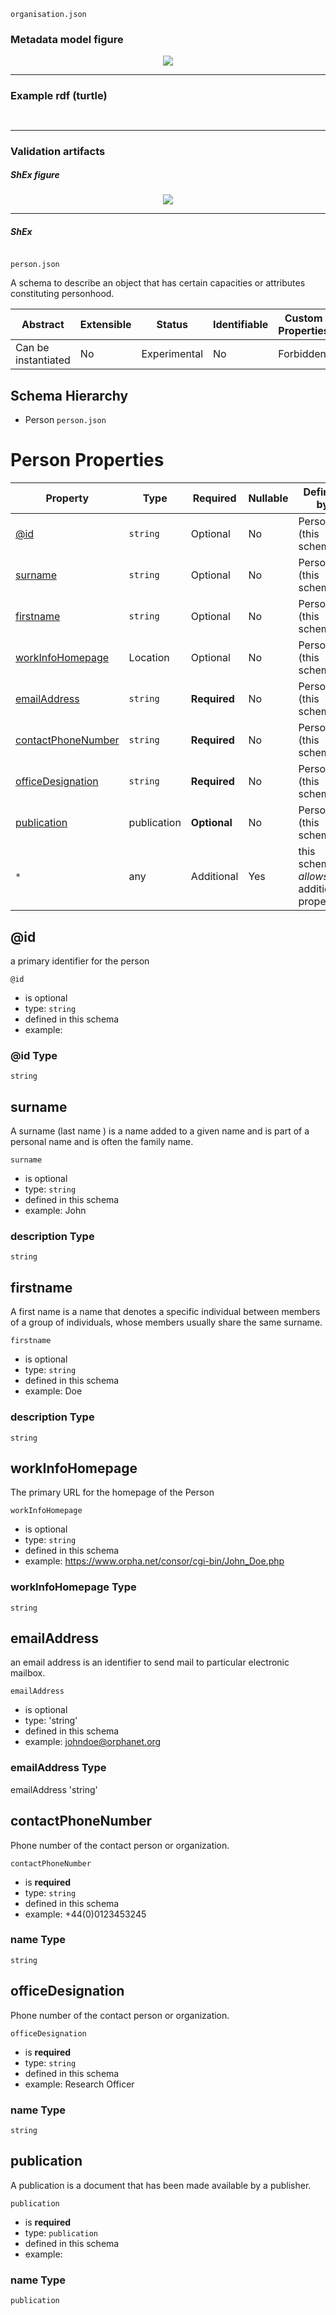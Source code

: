 ```
organisation.json
```

### Metadata model figure

<p align="center"> 
    <a href="../images/turtle/dataset.png" target="_blank">
        <img src="../images/turtle/resource.png"> 
    </a>
</p>


***

### Example rdf (turtle)

```ttl


```

***

### Validation artifacts

##### ShEx figure

<p align="center"> 
    <a href="../images/shex/dataset.png" target="_blank">
        <img src="../images/shex/resource.png"> 
    </a>
</p>

***
##### ShEx

``` ShEx

```

```
person.json
```

A schema to describe an object that has certain capacities or attributes constituting personhood.

| Abstract            | Extensible | Status       | Identifiable | Custom Properties | Additional Properties | Defined In                             |
| ------------------- | ---------- | ------------ | ------------ | ----------------- | --------------------- | -------------------------------------- |
| Can be instantiated | No         | Experimental | No           | Forbidden         | Permitted             | [person.json](https://github.com/ejp-rd-vp/ejprd-vp_metadata-schemas_implementation/blob/main/json_schema/person.json) |

## Schema Hierarchy

- Person `person.json`


# Person Properties

| Property                    | Type     | Required     | Nullable | Defined by                                 |
| --------------------------- | -------- | ------------ | -------- | ------------------------------------------ |
| [@id](#id)                  | `string` | Optional     | No       | Person (this schema)                 |
| [surname](#surname) | `string` | Optional     | No       | Person (this schema)                 |
| [firstname](#homepage)       | `string` | Optional     | No       | Person (this schema)                 |
| [workInfoHomepage](#workInfoHomepage)       | Location | Optional     | No       | Person (this schema)                 |
| [emailAddress](#emailAddress)               | `string` | **Required** | No       | Person (this schema)                 |
| [contactPhoneNumber](#contactPhoneNumber)               | `string` | **Required** | No       | Person (this schema)                 |
| [officeDesignation](#officeDesignation)               | `string` | **Required** | No       | Person (this schema)                 |
| [publication](#publication)               | publication | **Optional** | No       | Person (this schema)                 |
| `*`                         | any      | Additional   | Yes      | this schema _allows_ additional properties |



## @id

a primary identifier for the person

`@id`

- is optional
- type: `string`
- defined in this schema
- example:

### @id Type

`string`




## surname

A surname (last name ) is a name added to a given name and is part of a personal name and is often the family name.

`surname`

- is optional
- type: `string`
- defined in this schema
- example: John

### description Type

`string`



## firstname

A first name is a name that denotes a specific individual between members of a group of individuals, whose members usually share the same surname.

`firstname`

- is optional
- type: `string`
- defined in this schema
- example: Doe

### description Type

`string`


## workInfoHomepage

The primary URL for the homepage of the Person

`workInfoHomepage`

- is optional
- type: `string`
- defined in this schema
- example: https://www.orpha.net/consor/cgi-bin/John_Doe.php

### workInfoHomepage Type

`string`

## emailAddress

an email address is an identifier to send mail to particular electronic mailbox.

`emailAddress`

- is optional
- type: 'string'
- defined in this schema
- example: johndoe@orphanet.org

### emailAddress Type
emailAddress
'string'


## contactPhoneNumber

Phone number of the contact person or organization.

`contactPhoneNumber`

- is **required**
- type: `string`
- defined in this schema
- example: +44(0)0123453245

### name Type

`string`


## officeDesignation

Phone number of the contact person or organization.

`officeDesignation`

- is **required**
- type: `string`
- defined in this schema
- example: Research Officer

### name Type

`string`



## publication

A publication is a document that has been made available by a publisher.

`publication`

- is **required**
- type: `publication`
- defined in this schema
- example:

### name Type

`publication`
